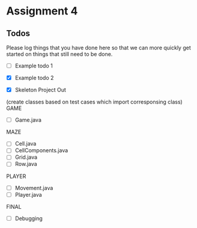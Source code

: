 # Assignment 4

## Todos

Please log things that you have done here so that we can more quickly get started on things that still need to be done.

- [ ] Example todo 1
- [x] Example todo 2

- [x] Skeleton Project Out

(create classes based on test cases which import corresponsing class)
GAME
- [ ] Game.java

MAZE
- [ ] Cell.java
- [ ] CellComponents.java
- [ ] Grid.java
- [ ] Row.java

PLAYER
- [ ] Movement.java
- [ ] Player.java

FINAL
- [ ] Debugging


